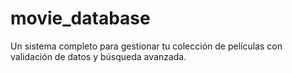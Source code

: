 # movie_database
Un sistema completo para gestionar tu colección de películas con validación de datos y búsqueda avanzada.
